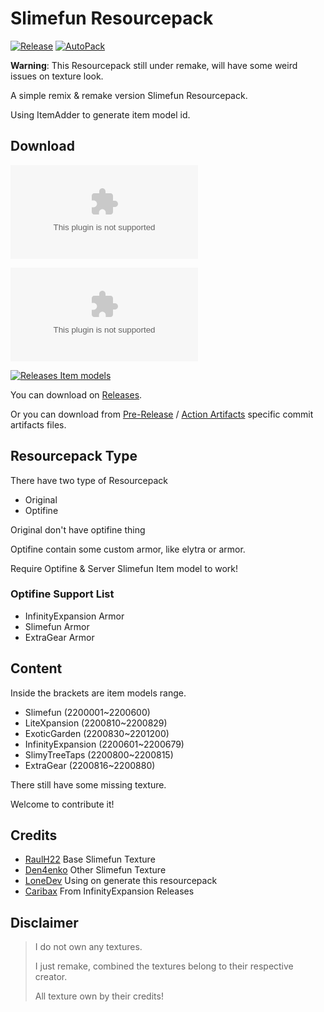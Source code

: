 # Slimefun Resourcepack

[![Release](https://img.shields.io/github/v/release/xMikux/Slimefun-Resourcepack?style=flat-square)](https://github.com/xMikux/Slimefun-Resourcepack/releases)
[![AutoPack](https://img.shields.io/github/workflow/status/xMikux/Slimefun-Resourcepack/AutoPack?style=flat-square)](https://github.com/xMikux/Slimefun-Resourcepack/actions/workflows/AutoPack.yml)

**Warning**: This Resourcepack still under remake, will have some weird issues on texture look.

A simple remix & remake version Slimefun Resourcepack.

Using ItemAdder to generate item model id.

## Download

[![Releases Downloads Original](https://img.shields.io/github/downloads/xMikux/Slimefun-Resourcepack/latest/Slimefun-ResourcePack-Original.zip?style=flat-square)](https://github.com/xMikux/Slimefun-Resourcepack/releases/latest)

[![Releases Downloads Optimized](https://img.shields.io/github/downloads/xMikux/Slimefun-Resourcepack/latest/Slimefun-ResourcePack-Optimized-Original.zip?style=flat-square)](https://github.com/xMikux/Slimefun-Resourcepack/releases/latest)

[![Releases Item models](https://img.shields.io/github/downloads/xMikux/Slimefun-Resourcepack/latest/item-models.yml?style=flat-square)](https://github.com/xMikux/Slimefun-Resourcepack/releases/latest)

You can download on [Releases](https://github.com/xMikux/Slimefun-Resourcepack/releases).

Or you can download from [Pre-Release](https://github.com/xMikux/Slimefun-Resourcepack/releases/tag/latest) / [Action Artifacts](https://github.com/xMikux/Slimefun-Resourcepack/actions) specific commit artifacts files.

## Resourcepack Type

There have two type of Resourcepack

* Original
* Optifine

Original don't have optifine thing

Optifine contain some custom armor, like elytra or armor.

Require Optifine & Server Slimefun Item model to work!

### Optifine Support List

* InfinityExpansion Armor
* Slimefun Armor
* ExtraGear Armor

## Content

Inside the brackets are item models range.

* Slimefun (2200001~2200600)
* LiteXpansion (2200810~2200829)
* ExoticGarden (2200830~2201200)
* InfinityExpansion (2200601~2200679)
* SlimyTreeTaps (2200800~2200815)
* ExtraGear (2200816~2200880)

There still have some missing texture.

Welcome to contribute it!

## Credits

* [RaulH22](https://www.planetminecraft.com/texture-pack/slimefun-texture-by-raulh22/) Base Slimefun Texture
* [Den4enko](https://github.com/Den4enko/Slimefun-Resourcepack) Other Slimefun Texture
* [LoneDev](https://www.spigotmc.org/resources/addon-slimefun4-textures-for-itemsadder.83877/) Using on generate this resourcepack
* [Caribax](https://github.com/Mooy1/InfinityExpansion/releases/tag/v1) From InfinityExpansion Releases

## Disclaimer

> I do not own any textures.
>
> I just remake, combined the textures belong to their respective creator.
>
> All texture own by their credits!
